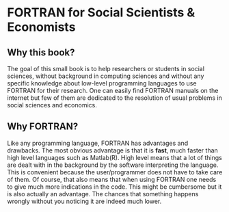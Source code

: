 # FORTRAN for Social Scientists & Economists

## Why this book?

The goal  of this small book is to help researchers or students in social sciences, without background in computing sciences and without any specific knowledge about low-level programming languages to use FORTRAN for their research. One can easily find FORTRAN manuals on the internet but few of them are dedicated to the resolution of usual problems in social sciences and economics.

## Why FORTRAN?

Like any programming language, FORTRAN has advantages and drawbacks. The most obvious advantage is that it is **fast**, much faster than high level languages such as Matlab\(R\). High level means that a lot of things are dealt with in the background by the software interpreting the language. This is convenient because the user/programmer does not have to take care of them. Of course, that also means that when using FORTRAN one needs to give much more indications in the code. This might be cumbersome but it is also actually an advantage. The chances that something happens wrongly without you noticing it are indeed much lower.

